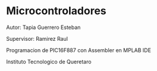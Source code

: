 # Microcontroladores

Autor: Tapia Guerrero Esteban

Supervisor: Ramirez Raul

Programacion de PIC16F887 con Assembler en MPLAB IDE

Instituto Tecnologico de Queretaro
